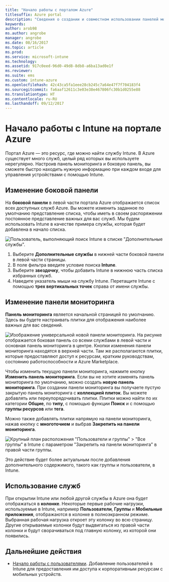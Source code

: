 ```yaml
---
title: "Начало работы с порталом Azure"
titlesuffix: Azure portal
description: "Сведения о создании и совместном использовании панелей мониторинга в Intune на портале Azure."
keywords: 
author: arob98
ms.author: angrobe
manager: angrobe
ms.date: 08/16/2017
ms.topic: article
ms.prod: 
ms.service: microsoft-intune
ms.technology: 
ms.assetid: 917c0eed-96d0-49d8-8db8-a6ba13ad0e1f
ms.reviewer: 
ms.suite: ems
ms.custom: intune-azure
ms.openlocfilehash: 42c43ca5fa1eee28cb245c7a64e47f7f704183f4
ms.sourcegitcommit: fa6aaf12611c3e03e38e467806fc30b1d0255e88
ms.translationtype: HT
ms.contentlocale: ru-RU
ms.lasthandoff: 09/12/2017
---
```

# <a name="getting-started-with-intune-in-the-azure-portal"></a>Начало работы с Intune на портале Azure

Портал Azure — это ресурс, где можно найти службу Intune. В Azure существует много служб, целый ряд которых вы используете нерегулярно. Настроив панель мониторинга и боковую панель, вы сможете быстро находить нужную информацию при каждом входе для управления устройствами с помощью Intune.

## <a name="changing-the-sidebar"></a>Изменение боковой панели

На __боковой панели__ в левой части портала Azure отображается список всех доступных служб Azure. Вы можете изменить заданное по умолчанию представление списка, чтобы иметь в своем распоряжении постоянное представление важных для вас служб. Мы будем использовать Intune в качестве примера службы, которая будет добавлена в начало списка.

![Пользователь, выполняющий поиск Intune в списке "Дополнительные службы".](./media/azure-add-intune1.png)

1. Выберите **Дополнительные службы** в нижней части боковой панели в левой части страницы.
2. В поле фильтра введите условие поиска **Intune**.
3. Выберите **звездочку**, чтобы добавить Intune в нижнюю часть списка избранных служб.
4. Наведите указатель мыши на службу Intune. Перетащите Intune с помощью **трех вертикальных точек** справа от имени службы.

## <a name="changing-the-dashboard"></a>Изменение панели мониторинга

**Панель мониторинга** является начальной страницей по умолчанию. Здесь вы будете настраивать плитки для отображения наиболее важных для вас сведений.

![Изображение универсальной новой панели мониторинга. На рисунке отображается боковая панель со всеми службами в левой части и основная панель мониторинга в центре. Кнопки изменения панели мониторинга находятся в верхней части. Там же располагаются плитки, которые предоставляют доступ к ресурсам, кратким руководствам, состоянию работоспособности и Azure Marketplace.](./media/azure-default-dashboard.png)

Чтобы изменить текущую панели мониторинга, нажмите кнопку **Изменить панель мониторинга**. Если вы не хотите изменять панель мониторинга по умолчанию, можно создать **новую панель мониторинга**. При создании панели мониторинга вы получаете пустую закрытую панель мониторинга с **коллекцией плиток**. Вы можете добавлять или переупорядочивать плитки. Плитки можно найти по их категории **Общие**, по **типу**, с помощью функции **Поиск** и с помощью **группы ресурсов** или **тега**.

Можно также добавлять плитки напрямую на панели мониторинга, нажав кнопку с **многоточием** и выбрав **Закрепить на панели мониторинга**.

![Крупный план расположения "Пользователи и группы" > "Все группы" в Intune с параметром "Закрепить на панели мониторинга" в правой части группы.](./media/azure-pin-to-dashboard.png)

Это действие будет более актуальным после добавления дополнительного содержимого, такого как группы и пользователи, в Intune.

## <a name="using-services"></a>Использование служб

При открытии Intune или любой другой службы в Azure она будет отображаться в **колонке**. Некоторые первые рабочие нагрузки, используемые в Intune, например **Пользователи**, **Группы** и **Мобильные приложения**, отображаются в колонке в полноэкранном режиме. Выбранная рабочая нагрузка откроет эту колонку во всю страницу. Другие открываемые колонки будут выдвигаться из правой части колонки и будут сворачиваться под главную колонку, из которой они появились.

## <a name="next-steps"></a>Дальнейшие действия

* [Начало работы с пользователями](get-started-users.md). Добавление пользователей в Intune для предоставления им доступа к корпоративным ресурсам с мобильных устройств.
